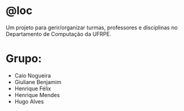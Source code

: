 # @loc

Um projeto para gerir/organizar turmas, professores e disciplinas no Departamento de Computação da UFRPE.

 # Grupo: 
 
 * Caio Nogueira
 * Giuliane Benjamim
 * Henrique Félix
 * Henrique Mendes
 * Hugo Alves

